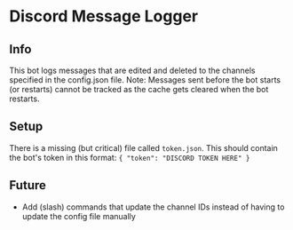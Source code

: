 # Discord Message Logger

## Info
This bot logs messages that are edited and deleted to the channels specified in the config.json file. 
Note: Messages sent before the bot starts (or restarts) cannot be tracked as the cache gets cleared when the bot restarts.

## Setup
There is a missing (but critical) file called `token.json`. This should contain the bot's token in this format: 
`{
  "token": "DISCORD TOKEN HERE"
}`

## Future
- Add (slash) commands that update the channel IDs instead of having to update the config file manually
